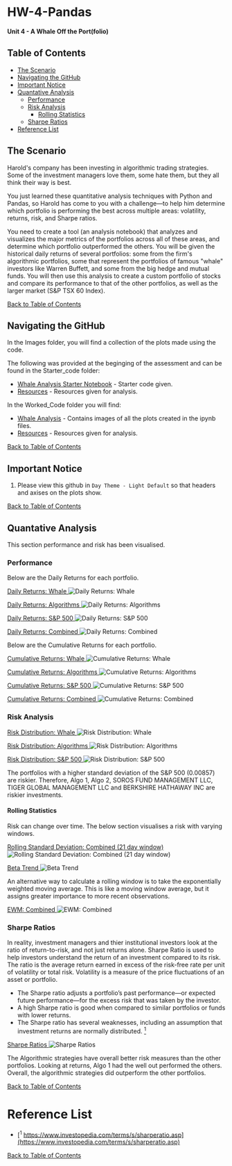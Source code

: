 # HW-4-Pandas
**Unit 4 - A Whale Off the Port(folio)**

## Table of Contents
- [The Scenario](#The-Scenario)
- [Navigating the GitHub](#Navigating-the-GitHub)
- [Important Notice](#Important-Notice)
- [Quantative Analysis](#Introduction)
    * [Performance](#Performance)
    * [Risk Analysis](#risk-analysis)
        * [Rolling Statistics](#rolling-statistics)
    * [Sharpe Ratios](#sharpe-ratios)
- [Reference List](#Reference-List)

## The Scenario

Harold's company has been investing in algorithmic trading strategies. Some of the investment managers love them, some hate them, but they all think their way is best.

You just learned these quantitative analysis techniques with Python and Pandas, so Harold has come to you with a challenge—to help him determine which portfolio is performing the best across multiple areas: volatility, returns, risk, and Sharpe ratios.

You need to create a tool (an analysis notebook) that analyzes and visualizes the major metrics of the portfolios across all of these areas, and determine which portfolio outperformed the others. You will be given the historical daily returns of several portfolios: some from the firm's algorithmic portfolios, some that represent the portfolios of famous "whale" investors like Warren Buffett, and some from the big hedge and mutual funds. You will then use this analysis to create a custom portfolio of stocks and compare its performance to that of the other portfolios, as well as the larger market (S&P TSX 60 Index).

[Back to Table of Contents](#Table-of-Contents)

## Navigating the GitHub

In the Images folder, you will find a collection of the plots made using the code.

The following was provided at the beginging of the assessment and can be found in the Starter_code folder:

- [Whale Analysis Starter Notebook](https://github.com/RaelynSangil/HW-4-Pandas/blob/cd27f814bbf8a07f856ce0acc4ae6bda3f37f7f4/Starter_Code/whale_analysis.ipynb) - Starter code given.
- [Resources](https://github.com/RaelynSangil/HW-4-Pandas/tree/main/Starter_Code/Resources) - Resources given for analysis.

In the Worked_Code folder you will find:

- [Whale Analysis](https://github.com/RPSangil/HW-4-Pandas/blob/183c616a74d84ee578739180e8b48d7b80abf065/Worked_Code/whale_analysis.ipynb) - Contains images of all the plots created in the ipynb files.
- [Resources](https://github.com/RaelynSangil/HW-4-Pandas/tree/main/Starter_Code/Resources) - Resources given for analysis.

[Back to Table of Contents](#Table-of-Contents)

## Important Notice

1. Please view this github in `Day Theme - Light Default` so that headers and axises on the plots show.

[Back to Table of Contents](#Table-of-Contents)

## Quantative Analysis

This section performance and risk has been visualised.

### Performance

Below are the Daily Returns for each portfolio.

<ins> Daily Returns: Whale </ins>
![Daily Returns: Whale](https://github.com/RPSangil/HW-4-Pandas/blob/183c616a74d84ee578739180e8b48d7b80abf065/Images/Daily_Returns_Whale.png)

<ins> Daily Returns: Algorithms </ins>
![Daily Returns: Algorithms](https://github.com/RPSangil/HW-4-Pandas/blob/183c616a74d84ee578739180e8b48d7b80abf065/Images/Daily_Returns_Algorithms.png)

<ins> Daily Returns: S&P 500 </ins>
![Daily Returns: S&P 500](https://github.com/RPSangil/HW-4-Pandas/blob/183c616a74d84ee578739180e8b48d7b80abf065/Images/Daily_Returns_S&P500.png)

<ins> Daily Returns: Combined </ins>
![Daily Returns: Combined](https://github.com/RPSangil/HW-4-Pandas/blob/183c616a74d84ee578739180e8b48d7b80abf065/Images/Daily_Returns_Combined.png)

Below are the Cumulative Returns for each portfolio.

<ins> Cumulative Returns: Whale </ins>
![Cumulative Returns: Whale](https://github.com/RPSangil/HW-4-Pandas/blob/183c616a74d84ee578739180e8b48d7b80abf065/Images/Cumulative_Returns_Whale.png)

<ins> Cumulative Returns: Algorithms </ins>
![Cumulative Returns: Algorithms](https://github.com/RPSangil/HW-4-Pandas/blob/183c616a74d84ee578739180e8b48d7b80abf065/Images/Daily_Returns_Algorithms.png)

<ins> Cumulative Returns: S&P 500 </ins>
![Cumulative Returns: S&P 500](https://github.com/RPSangil/HW-4-Pandas/blob/183c616a74d84ee578739180e8b48d7b80abf065/Images/Cumulative_Returns_S&P500.png)

<ins> Cumulative Returns: Combined </ins>
![Cumulative Returns: Combined](https://github.com/RPSangil/HW-4-Pandas/blob/183c616a74d84ee578739180e8b48d7b80abf065/Images/Cumulative_Returns_Combined.png)

### Risk Analysis

<ins> Risk Distribution: Whale </ins>
![Risk Distribution: Whale](https://github.com/RPSangil/HW-4-Pandas/blob/183c616a74d84ee578739180e8b48d7b80abf065/Images/Risk_Distribution_Whale.png)

<ins> Risk Distribution: Algorithms </ins>
![Risk Distribution: Algorithms](https://github.com/RPSangil/HW-4-Pandas/blob/183c616a74d84ee578739180e8b48d7b80abf065/Images/Risk_Distribution_Algorithms.png)

<ins> Risk Distribution: S&P 500 </ins>
![Risk Distribution: S&P 500](https://github.com/RPSangil/HW-4-Pandas/blob/183c616a74d84ee578739180e8b48d7b80abf065/Images/Risk_Distribution_S&P500.png)

The portfolios with a higher standard deviation of the S&P 500 (0.00857) are riskier. Therefore, Algo 1, Algo 2, SOROS FUND MANAGEMENT LLC, TIGER GLOBAL MANAGEMENT LLC and BERKSHIRE HATHAWAY INC are riskier investments.

#### Rolling Statistics

Risk can change over time. The below section visualises a risk with varying windows.

<ins> Rolling Standard Deviation: Combined (21 day window) </ins>
![Rolling Standard Deviation: Combined (21 day window)](https://github.com/RPSangil/HW-4-Pandas/blob/183c616a74d84ee578739180e8b48d7b80abf065/Images/Rolling_Standard_Deviation_Combined-21%20day%20window.png)

<ins> Beta Trend </ins>
![Beta Trend](https://github.com/RPSangil/HW-4-Pandas/blob/183c616a74d84ee578739180e8b48d7b80abf065/Images/Beta_Trend.png)

An alternative way to calculate a rolling window is to take the exponentially weighted moving average. This is like a moving window average, but it assigns greater importance to more recent observations.

<ins> EWM: Combined </ins>
![EWM: Combined ](https://github.com/RPSangil/HW-4-Pandas/blob/183c616a74d84ee578739180e8b48d7b80abf065/Images/EWM_Combined.png)

### Sharpe Ratios

In reality, investment managers and thier institutional investors look at the ratio of return-to-risk, and not just returns alone. Sharpe Ratio is used to help investors understand the return of an investment compared to its risk. The ratio is the average return earned in excess of the risk-free rate per unit of volatility or total risk. Volatility is a measure of the price fluctuations of an asset or portfolio.

- The Sharpe ratio adjusts a portfolio’s past performance—or expected future performance—for the excess risk that was taken by the investor.
- A high Sharpe ratio is good when compared to similar portfolios or funds with lower returns.
- The Sharpe ratio has several weaknesses, including an assumption that investment returns are normally distributed. [<sup>1</sup>](#reference-list)

<ins> Sharpe Ratios </ins>
![Sharpe Ratios](https://github.com/RPSangil/HW-4-Pandas/blob/548c15d1396c72ed46b044c9316988fe7c1c5613/Images/Sharpe_Ratios.PNG)

The Algorithmic strategies have overall better risk measures than the other portfolios. Looking at returns, Algo 1 had the well out performed the others. Overall, the algorithmic strategies did outperform the other portfolios.

[Back to Table of Contents](#Table-of-Contents)

# Reference List
- [<sup>1</sup> https://www.investopedia.com/terms/s/sharperatio.asp](https://www.investopedia.com/terms/s/sharperatio.asp)

[Back to Table of Contents](#Table-of-Contents)